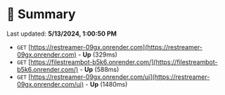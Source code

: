# 📖 Summary
Last updated: **5/13/2024, 1:00:50 PM**

- `GET` [https://restreamer-09gx.onrender.com](https://restreamer-09gx.onrender.com) - **Up** (329ms)
- `GET` [https://filestreambot-b5k6.onrender.com/](https://filestreambot-b5k6.onrender.com/) - **Up** (588ms)
- `GET` [https://restreamer-09gx.onrender.com/ui](https://restreamer-09gx.onrender.com/ui) - **Up** (1480ms)
